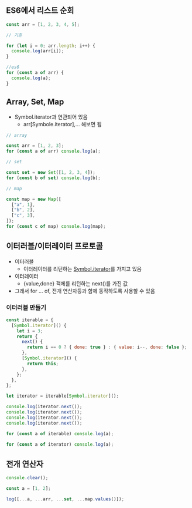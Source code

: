 ## ES6에서 리스트 순회

```javascript
const arr = [1, 2, 3, 4, 5];

// 기존

for (let i = 0; arr.length; i++) {
  console.log(arr[i]);
}

//es6
for (const a of arr) {
  console.log(a);
}
```

## Array, Set, Map

- Symbol.iterator과 연관되어 있음
  - arr[Symbole.iterator],... 해보면 됨

```javascript
// array

const arr = [1, 2, 3];
for (const a of arr) console.log(a);

// set

const set = new Set([1, 2, 3, 4]);
for (const b of set) console.log(b);

// map

const map = new Map([
  ["a", 1],
  ["b", 2],
  ["c", 3],
]);
for (const c of map) console.log(map);
```

## 이터러블/이터레이터 프로토콜

- 이터러블
  - 이터레이터를 리턴하는 [Symbol.iterator]()를 가지고 있음
- 이터레이터
  - {value,done} 객체를 리턴하는 next()를 가진 값
- 그래서 for ... of, 전개 연산자등과 함께 동작하도록 사용할 수 있음

### 이터러블 만들기

```javascript
const iterable = {
  [Symbol.iterator]() {
    let i = 3;
    return {
      next() {
        return i == 0 ? { done: true } : { value: i--, done: false };
      },
      [Symbol.iterator]() {
        return this;
      },
    };
  },
};

let iterator = iterable[Symbol.iterator]();

console.log(iterator.next());
console.log(iterator.next());
console.log(iterator.next());
console.log(iterator.next());

for (const a of iterable) console.log(a);

for (const a of iterator) console.log(a);
```

## 전개 연산자

```javascript
console.clear();

const a = [1, 2];

log([...a, ...arr, ...set, ...map.values()]);
```
